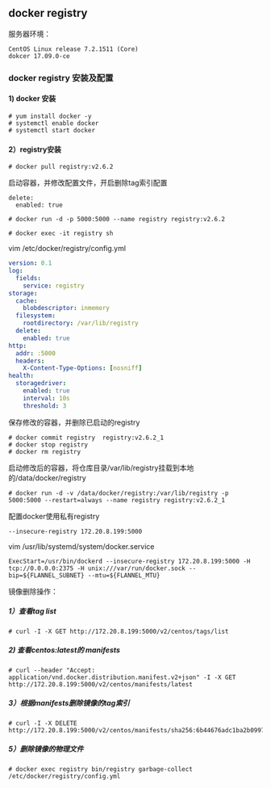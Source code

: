 ## docker registry

服务器环境：

    CentOS Linux release 7.2.1511 (Core)
    dokcer 17.09.0-ce

### docker registry 安装及配置 ###
#### 1) docker 安装 #### 
``` shell
# yum install docker -y
# systemctl enable docker
# systemctl start docker
```
#### 2）registry安装 ####
```shell 
# docker pull registry:v2.6.2
```
启动容器，并修改配置文件，开启删除tag索引配置

    delete: 
      enabled: true

``` shell 
# docker run -d -p 5000:5000 --name registry registry:v2.6.2

# docker exec -it registry sh
```
vim /etc/docker/registry/config.yml
```yaml
version: 0.1
log:
  fields:
    service: registry
storage:
  cache:
    blobdescriptor: inmemory
  filesystem:
    rootdirectory: /var/lib/registry
  delete:
    enabled: true
http:
  addr: :5000
  headers:
    X-Content-Type-Options: [nosniff]
health:
  storagedriver:
    enabled: true
    interval: 10s
    threshold: 3
```
保存修改的容器，并删除已启动的registry
```shell
# docker commit registry  registry:v2.6.2_1
# docker stop registry
# docker rm registry
```
启动修改后的容器，将仓库目录/var/lib/registry挂载到本地的/data/docker/registry
```shell
# docker run -d -v /data/docker/registry:/var/lib/registry -p 5000:5000 --restart=always --name registry registry:v2.6.2_1
```

配置docker使用私有registry

    --insecure-registry 172.20.8.199:5000

vim /usr/lib/systemd/system/docker.service
```shell
ExecStart=/usr/bin/dockerd --insecure-registry 172.20.8.199:5000 -H tcp://0.0.0.0:2375 -H unix:///var/run/docker.sock --bip=${FLANNEL_SUBNET} --mtu=${FLANNEL_MTU}
```

镜像删除操作：
##### 1）查看tag list ######
```shell
# curl -I -X GET http://172.20.8.199:5000/v2/centos/tags/list
```

##### 2) 查看centos:latest的 manifests #####
```shell
# curl --header "Accept: application/vnd.docker.distribution.manifest.v2+json" -I -X GET http://172.20.8.199:5000/v2/centos/manifests/latest
```

##### 3）根据manifests删除镜像的tag索引 ######
```shell
# curl -I -X DELETE   http://172.20.8.199:5000/v2/centos/manifests/sha256:6b44676adc1ba2b09972761e999928280717c7babd760bdd2f4a90595e2c09ea
```

##### 5）删除镜像的物理文件 ######
```shell 
# docker exec registry bin/registry garbage-collect /etc/docker/registry/config.yml
```